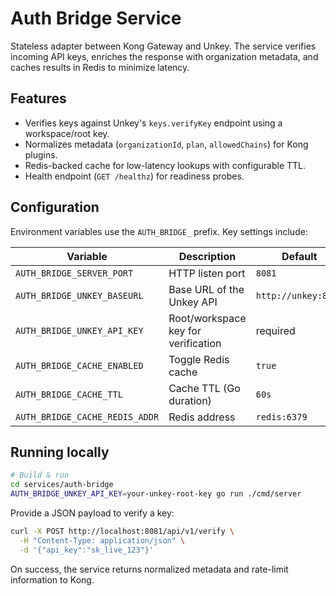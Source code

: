 # Auth Bridge Service

Stateless adapter between Kong Gateway and Unkey. The service verifies incoming API keys, enriches the response with organization metadata, and caches results in Redis to minimize latency.

## Features

- Verifies keys against Unkey's `keys.verifyKey` endpoint using a workspace/root key.
- Normalizes metadata (`organizationId`, `plan`, `allowedChains`) for Kong plugins.
- Redis-backed cache for low-latency lookups with configurable TTL.
- Health endpoint (`GET /healthz`) for readiness probes.

## Configuration

Environment variables use the `AUTH_BRIDGE_` prefix. Key settings include:

| Variable | Description | Default |
|----------|-------------|---------|
| `AUTH_BRIDGE_SERVER_PORT` | HTTP listen port | `8081` |
| `AUTH_BRIDGE_UNKEY_BASEURL` | Base URL of the Unkey API | `http://unkey:8080` |
| `AUTH_BRIDGE_UNKEY_API_KEY` | Root/workspace key for verification | required |
| `AUTH_BRIDGE_CACHE_ENABLED` | Toggle Redis cache | `true` |
| `AUTH_BRIDGE_CACHE_TTL` | Cache TTL (Go duration) | `60s` |
| `AUTH_BRIDGE_CACHE_REDIS_ADDR` | Redis address | `redis:6379` |

## Running locally

```bash
# Build & run
cd services/auth-bridge
AUTH_BRIDGE_UNKEY_API_KEY=your-unkey-root-key go run ./cmd/server
```

Provide a JSON payload to verify a key:

```bash
curl -X POST http://localhost:8081/api/v1/verify \
  -H "Content-Type: application/json" \
  -d '{"api_key":"sk_live_123"}'
```

On success, the service returns normalized metadata and rate-limit information to Kong.
